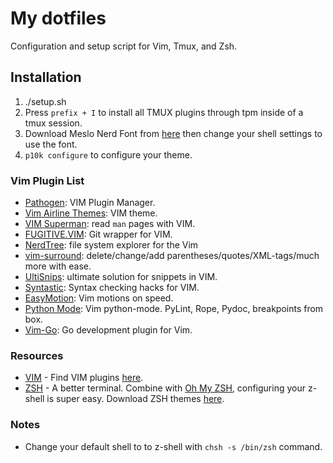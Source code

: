 # My dotfiles

Configuration and setup script for Vim, Tmux, and Zsh.

## Installation

1. ./setup.sh
2. Press `prefix + I` to install all TMUX plugins through tpm inside of a tmux session.
3. Download Meslo Nerd Font from [here](https://github.com/romkatv/powerlevel10k#manual-font-installation) then change your shell settings to use the font.
4. `p10k configure` to configure your theme.

### Vim Plugin List

- [Pathogen](https://github.com/tpope/vim-pathogen): VIM Plugin Manager.
- [Vim Airline Themes](https://github.com/vim-airline/vim-airline-themes): VIM theme.
- [VIM Superman](https://github.com/jez/vim-superman): read `man` pages with VIM.
- [FUGITIVE.VIM](https://github.com/tpope/vim-fugitive): Git wrapper for VIM.
- [NerdTree](https://github.com/preservim/nerdtree): file system explorer for the Vim
- [vim-surround](https://github.com/tpope/vim-surround): delete/change/add parentheses/quotes/XML-tags/much more with ease.
- [UltiSnips](https://github.com/sirver/ultisnips): ultimate solution for snippets in VIM.
- [Syntastic](https://github.com/scrooloose/syntastic): Syntax checking hacks for VIM.
- [EasyMotion](https://github.com/easymotion/vim-easymotion): Vim motions on speed.
- [Python Mode](https://github.com/klen/python-mode): Vim python-mode. PyLint, Rope, Pydoc, breakpoints from box.
- [Vim-Go](https://github.com/fatih/vim-go): Go development plugin for Vim.

### Resources

- [VIM](https://www.vim.org/) - Find VIM plugins [here](https://vimawesome.com/).
- [ZSH](https://github.zshell.dev/) - A better terminal. Combine with [Oh My ZSH](https://github.com/ohmyzsh/ohmyzsh), configuring your z-shell is super easy. Download ZSH themes [here](https://github.com/robbyrussell/oh-my-zsh/wiki/Themes).

### Notes

- Change your default shell to to z-shell with `chsh -s /bin/zsh` command.
